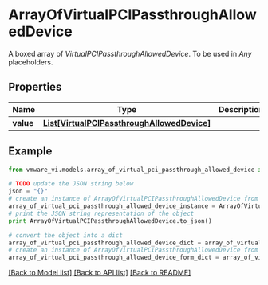 # ArrayOfVirtualPCIPassthroughAllowedDevice

A boxed array of *VirtualPCIPassthroughAllowedDevice*. To be used in *Any* placeholders. 

## Properties
Name | Type | Description | Notes
------------ | ------------- | ------------- | -------------
**value** | [**List[VirtualPCIPassthroughAllowedDevice]**](VirtualPCIPassthroughAllowedDevice.md) |  | 

## Example

```python
from vmware_vi.models.array_of_virtual_pci_passthrough_allowed_device import ArrayOfVirtualPCIPassthroughAllowedDevice

# TODO update the JSON string below
json = "{}"
# create an instance of ArrayOfVirtualPCIPassthroughAllowedDevice from a JSON string
array_of_virtual_pci_passthrough_allowed_device_instance = ArrayOfVirtualPCIPassthroughAllowedDevice.from_json(json)
# print the JSON string representation of the object
print ArrayOfVirtualPCIPassthroughAllowedDevice.to_json()

# convert the object into a dict
array_of_virtual_pci_passthrough_allowed_device_dict = array_of_virtual_pci_passthrough_allowed_device_instance.to_dict()
# create an instance of ArrayOfVirtualPCIPassthroughAllowedDevice from a dict
array_of_virtual_pci_passthrough_allowed_device_form_dict = array_of_virtual_pci_passthrough_allowed_device.from_dict(array_of_virtual_pci_passthrough_allowed_device_dict)
```
[[Back to Model list]](../README.md#documentation-for-models) [[Back to API list]](../README.md#documentation-for-api-endpoints) [[Back to README]](../README.md)


